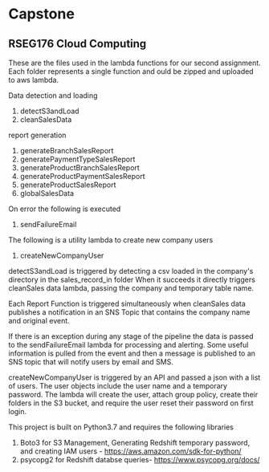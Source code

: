 # Capstone
## RSEG176 Cloud Computing

These are the files used in the lambda functions for our second assignment.
Each folder represents a single function and ould be zipped and uploaded to aws lambda. 

Data detection and loading
1. detectS3andLoad 
1. cleanSalesData

report generation
1. generateBranchSalesReport
1. generatePaymentTypeSalesReport
1. generateProductBranchSalesReport
1. generateProductPaymentSalesReport
1. generateProductSalesReport
1. globalSalesData

On error the following is executed
1. sendFailureEmail

The following is a utility lambda to create new company users
1. createNewCompanyUser

detectS3andLoad is triggered by detecting a csv loaded in the company's directory in the sales_record_in folder 
When it succeeds it directly triggers cleanSales data lambda, passing the company and temporary table name.

Each Report Function is triggered simultaneously when cleanSales data publishes 
a notification in an SNS Topic that contains the company name and original event.

If there is an exception during any stage of the pipeline the data is passed to the 
sendFailureEmail lambda for processing and alerting.
Some useful information is pulled from the event and then a message is published to
an SNS topic that will notify users by email and SMS.

createNewCompanyUser is triggered by an API and passed a json with a list of users.
The user objects include the user name and a temporary password. 
The lambda will create the user, attach group policy, create their folders in the S3 bucket, 
and require the user reset their password on first login.

This project is built on Python3.7 and requires the following libraries
1. Boto3 for S3 Management, Generating Redshift temporary password, and creating IAM users - https://aws.amazon.com/sdk-for-python/
1. psycopg2 for Redshift databse queries- https://www.psycopg.org/docs/

